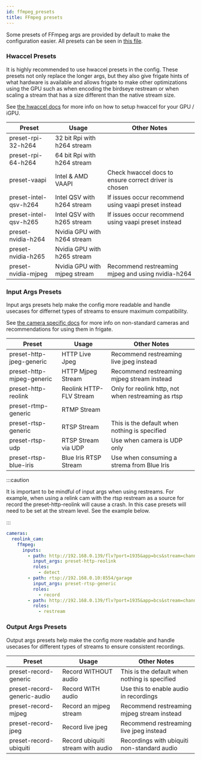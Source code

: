 ```yaml
---
id: ffmpeg_presets
title: FFmpeg presets
---
```


Some presets of FFmpeg args are provided by default to make the configuration easier. All presets can be seen in [this file](https://github.com/blakeblackshear/frigate/blob/master/frigate/ffmpeg_presets.py).

### Hwaccel Presets

It is highly recommended to use hwaccel presets in the config. These presets not only replace the longer args, but they also give frigate hints of what hardware is available and allows frigate to make other optimizations using the GPU such as when encoding the birdseye restream or when scaling a stream that has a size different than the native stream size.

See [the hwaccel docs](/configuration/hardware_acceleration.md) for more info on how to setup hwaccel for your GPU / iGPU.

| Preset                | Usage                        | Other Notes                                           |
| --------------------- | ---------------------------- | ----------------------------------------------------- |
| preset-rpi-32-h264    | 32 bit Rpi with h264 stream  |                                                       |
| preset-rpi-64-h264    | 64 bit Rpi with h264 stream  |                                                       |
| preset-vaapi          | Intel & AMD VAAPI            | Check hwaccel docs to ensure correct driver is chosen |
| preset-intel-qsv-h264 | Intel QSV with h264 stream   | If issues occur recommend using vaapi preset instead  |
| preset-intel-qsv-h265 | Intel QSV with h265 stream   | If issues occur recommend using vaapi preset instead  |
| preset-nvidia-h264    | Nvidia GPU with h264 stream  |                                                       |
| preset-nvidia-h265    | Nvidia GPU with h265 stream  |                                                       |
| preset-nvidia-mjpeg   | Nvidia GPU with mjpeg stream | Recommend restreaming mjpeg and using nvidia-h264     |

### Input Args Presets

Input args presets help make the config more readable and handle usecases for differnet types of streams to ensure maximum compatibility.

See [the camera specific docs](/configuration/camera_specific.md) for more info on non-standard cameras and recommendations for using them in frigate.

| Preset                    | Usage                   | Other Notes                                         |
| ------------------------- | ----------------------- | --------------------------------------------------- |
| preset-http-jpeg-generic  | HTTP Live Jpeg          | Recommend restreaming live jpeg instead             |
| preset-http-mjpeg-generic | HTTP Mjpeg Stream       | Recommend restreaming mjpeg stream instead          |
| preset-http-reolink       | Reolink HTTP-FLV Stream | Only for reolink http, not when restreaming as rtsp |
| preset-rtmp-generic       | RTMP Stream             |                                                     |
| preset-rtsp-generic       | RTSP Stream             | This is the default when nothing is specified       |
| preset-rtsp-udp           | RTSP Stream via UDP     | Use when camera is UDP only                         |
| preset-rtsp-blue-iris     | Blue Iris RTSP Stream   | Use when consuming a strema from Blue Iris          |

:::caution

It is important to be mindful of input args when using restreams. For example, when using a relink cam with the rtsp restream as a source for record the preset-http-reolink will cause a crash. In this case presets will need to be set at the stream level. See the example below.

:::

```yaml
cameras:
  reolink_cam:
    ffmpeg:
      inputs:
        - path: http://192.168.0.139/flv?port=1935&app=bcs&stream=channel0_ext.bcs&user=admin&password={FRIGATE_CAM_PASSWORD}
          input_args: preset-http-reolink
          roles:
            - detect
        - path: rtsp://192.168.0.10:8554/garage
          input_args: preset-rtsp-generic
          roles:
            - record
        - path: http://192.168.0.139/flv?port=1935&app=bcs&stream=channel0_main.bcs&user=admin&password={FRIGATE_CAM_PASSWORD}
          roles:
            - restream
```

### Output Args Presets

Output args presets help make the config more readable and handle usecases for different types of streams to ensure consistent recordings.

| Preset                      | Usage                             | Other Notes                                   |
| --------------------------- | --------------------------------- | --------------------------------------------- |
| preset-record-generic       | Record WITHOUT audio              | This is the default when nothing is specified |
| preset-record-generic-audio | Record WITH audio                 | Use this to enable audio in recordings        |
| preset-record-mjpeg         | Record an mjpeg stream            | Recommend restreaming mjpeg stream instead    |
| preset-record-jpeg          | Record live jpeg                  | Recommend restreaming live jpeg instead       |
| preset-record-ubiquiti      | Record ubiquiti stream with audio | Recordings with ubiquiti non-standard audio   |
